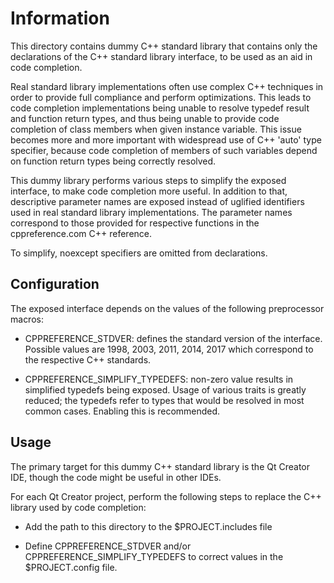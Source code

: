 
Information
===========

This directory contains dummy C++ standard library that contains only the
declarations of the C++ standard library interface, to be used as an aid in
code completion.

Real standard library implementations often use complex C++ techniques in order
to provide full compliance and perform optimizations. This leads to code
completion implementations being unable to resolve typedef result and function
return types, and thus being unable to provide code completion of class members
when given instance variable. This issue becomes more and more important with
widespread use of C++ 'auto' type specifier, because code completion of members
of such variables depend on function return types being correctly resolved.

This dummy library performs various steps to simplify the exposed interface, to
make code completion more useful. In addition to that, descriptive parameter
names are exposed instead of uglified identifiers used in real standard library
implementations. The parameter names correspond to those provided for
respective functions in the cppreference.com C++ reference.

To simplify, noexcept specifiers are omitted from declarations.

Configuration
-------------

The exposed interface depends on the values of the following preprocessor
macros:

- CPPREFERENCE_STDVER: defines the standard version of the interface. Possible
  values are 1998, 2003, 2011, 2014, 2017 which correspond to the respective
  C++ standards.

- CPPREFERENCE_SIMPLIFY_TYPEDEFS: non-zero value results in simplified
  typedefs being exposed. Usage of various traits is greatly reduced; the
  typedefs refer to types that would be resolved in most common cases.
  Enabling this is recommended.

Usage
-----

The primary target for this dummy C++ standard library is the Qt Creator IDE,
though the code might be useful in other IDEs.

For each Qt Creator project, perform the following steps to replace the
C++ library used by code completion:

- Add the path to this directory to the $PROJECT.includes file

- Define CPPREFERENCE_STDVER and/or CPPREFERENCE_SIMPLIFY_TYPEDEFS to correct
  values in the $PROJECT.config file.
